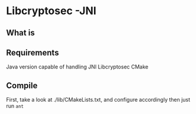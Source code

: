 # Libcryptosec -JNI

## What is

## Requirements

Java version capable of handling JNI
Libcryptosec
CMake

## Compile

First, take a look at ./lib/CMakeLists.txt, and configure accordingly then just run `ant`